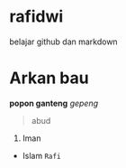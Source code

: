 # rafidwi
belajar github dan markdown 
# Arkan bau
**popon ganteng**
*gepeng*
> abud
1. Iman
- Islam
`Rafi`
